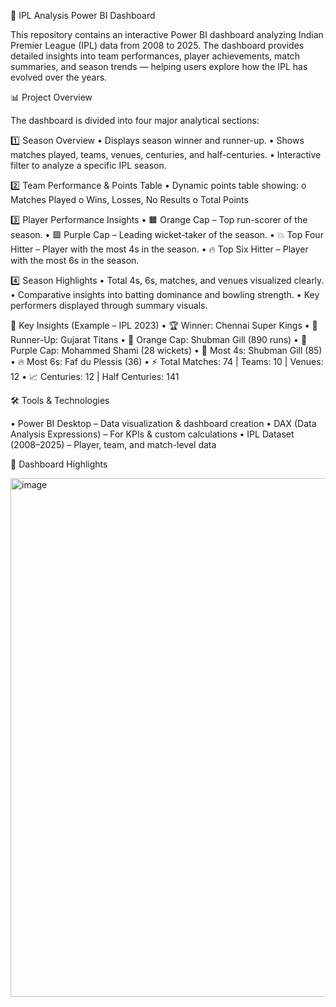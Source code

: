 🏏 IPL Analysis Power BI Dashboard

This repository contains an interactive Power BI dashboard analyzing Indian Premier League (IPL) data from 2008 to 2025.
The dashboard provides detailed insights into team performances, player achievements, match summaries, and season trends — helping users explore how the IPL has evolved over the years.

📊 Project Overview

The dashboard is divided into four major analytical sections:

1️⃣ Season Overview
•	Displays season winner and runner-up.
•	Shows matches played, teams, venues, centuries, and half-centuries.
•	Interactive filter to analyze a specific IPL season.

2️⃣ Team Performance & Points Table
•	Dynamic points table showing:
o	Matches Played
o	Wins, Losses, No Results
o	Total Points

3️⃣ Player Performance Insights
•	🟧 Orange Cap – Top run-scorer of the season.
•	🟪 Purple Cap – Leading wicket-taker of the season.
•	💥 Top Four Hitter – Player with the most 4s in the season.
•	🔥 Top Six Hitter – Player with the most 6s in the season.

4️⃣ Season Highlights
•	Total 4s, 6s, matches, and venues visualized clearly.
•	Comparative insights into batting dominance and bowling strength.
•	Key performers displayed through summary visuals.

🧠 Key Insights (Example – IPL 2023)
•	🏆 Winner: Chennai Super Kings
•	🥈 Runner-Up: Gujarat Titans
•	👑 Orange Cap: Shubman Gill (890 runs)
•	🎯 Purple Cap: Mohammed Shami (28 wickets)
•	💪 Most 4s: Shubman Gill (85)
•	🔥 Most 6s: Faf du Plessis (36)
•	⚡ Total Matches: 74 | Teams: 10 | Venues: 12
•	📈 Centuries: 12 | Half Centuries: 141

🛠️ Tools & Technologies

•	Power BI Desktop – Data visualization & dashboard creation
•	DAX (Data Analysis Expressions) – For KPIs & custom calculations
•	IPL Dataset (2008–2025) – Player, team, and match-level data

📸 Dashboard Highlights

<img width="1530" height="830" alt="image" src="https://github.com/user-attachments/assets/7f8c47f7-3a5f-4d91-9761-31ff2729f8a9" />
